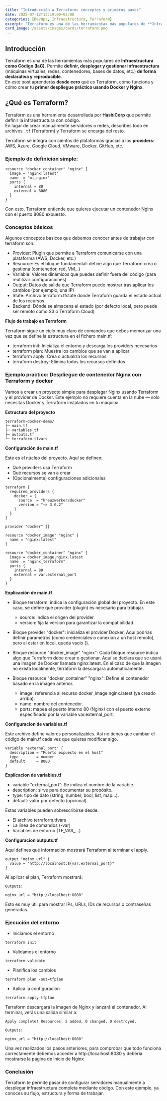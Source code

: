 ```yaml
---
title: "Introducción a Terraform: conceptos y primeros pasos"
date: 2025-07-12T13:19:00+02:00
categories: [DevOps, Infraestructura, Terraform]
excerpt: "Terraform es una de las herramientas más populares de **Infraestructura como Código (IaC)**. Permite **definir, desplegar y gestionar infraestructura** (máquinas virtuales, redes, contenedores, bases de datos, etc.) **de forma declarativa y reproducible**."
card_image: /assets/images/cards/terraform.png
---
```


## Introducción ##

Terraform es una de las herramientas más populares de **Infraestructura como Código (IaC)**. Permite **definir, desplegar y gestionar infraestructura** (máquinas virtuales, redes, contenedores, bases de datos, etc.) **de forma declarativa y reproducible**.  
En este post aprenderás **desde cero** qué es Terraform, cómo funciona y cómo crear tu **primer despliegue práctico usando Docker y Nginx**.

## ¿Qué es Terraform? ##

Terraform es una herramienta desarrollada por **HashiCorp** que permite definir la infraestructura con código.  
En lugar de crear manualmente servidores o redes, describes todo en archivos `.tf` (Terraform) y Terraform se encarga del resto.

Terraform se integra con cientos de plataformas gracias a los **providers**: AWS, Azure, Google Cloud, VMware, Docker, GitHub, etc.

### Ejemplo de definición simple:

~~~
resource "docker_container" "nginx" {
  image = "nginx:latest"
  name  = "mi_nginx"
  ports {
    internal = 80
    external = 8080
  }
}
~~~

Con esto, Terraform entiende que quieres ejecutar un contenedor Nginx con el puerto 8080 expuesto.

### Conceptos básicos ###

Algunos conceptos basicos que debemos conocer antes de trabajar con terraform son:

* Provider: Plugin que permite a Terraform comunicarse con una plataforma (AWS, Docker, etc.)
* Resource: Es el bloque fundamental: define algo que Terraform crea o gestiona (contenedor, red, VM…)
* Variable: Valores dinámicos que puedes definir fuera del código (para reutilizar configuraciones)
* Output: Datos de salida que Terraform puede mostrar tras aplicar los cambios (por ejemplo, una IP)
* State: Archivo terraform.tfstate donde Terraform guarda el estado actual de los recursos
* Backend: Dónde se almacena el estado (por defecto local, pero puede ser remoto como S3 o Terraform Cloud)

**Flujo de trabajo en Terraform**

Terraform sigue un ciclo muy claro de comandos que debes memorizar una vez que se define la estructura en el fichero main.tf:

* terraform init: Inicializa el entorno y descarga los providers necesarios
* terraform plan: Muestra los cambios que se van a aplicar
* terraform apply: Crea o actualiza los recursos
* terraform destroy: Elimina todos los recursos definidos

### Ejemplo practico: Despliegue de contenedor Nginx con Terraform y docker ###

Vamos a crear un proyecto simple para desplegar Nginx usando Terraform y el provider de Docker.
Este ejemplo no requiere cuenta en la nube — solo necesitas Docker y Terraform instalados en tu máquina.

**Estructura del proyecto**

~~~
terraform-docker-demo/
├─ main.tf
├─ variables.tf
├─ outputs.tf
└─ terraform.tfvars
~~~

**Configuración de main.tf**

Este es el núcleo del proyecto. Aquí se definen:

* Qué providers usa Terraform
* Qué recursos se van a crear
* (Opcionalmente) configuraciones adicionales

~~~
terraform {
  required_providers {
    docker = {
      source  = "kreuzwerker/docker"
      version = "~> 3.0.2"
    }
  }
}

provider "docker" {}

resource "docker_image" "nginx" {
  name = "nginx:latest"
}

resource "docker_container" "nginx" {
  image = docker_image.nginx.latest
  name  = "nginx_terraform"
  ports {
    internal = 80
    external = var.external_port
  }
}
~~~

**Explicación de main.tf**

* Bloque terraform: indica la configuración global del proyecto. En este caso, se define qué provider (plugin) es necesario para trabajar.
    * source: indica el origen del provider.
    * version: fija la version para garantizar la compatibilidad.

* Bloque provider "docker": inicializa el provider Docker. Aquí podrías definir parámetros (como credenciales o conexión a un host remoto), pero al estar en local, queda vacío {}.

* Bloque resource "docker_image" "nginx": Cada bloque resource indica algo que Terraform debe crear o gestionar. Aquí se declara que se usará una imagen de Docker llamada nginx:latest. En el caso de que la imagen no exista localmente, terraform la descargara automaticamente.

* Bloque resource "docker_container" "nginx": Define el contenedor basado en la imagen anterior.
    * image: referencia al recurso docker_image.nginx.latest (ya creado arriba).
    * name: nombre del contenedor.
    * ports: mapea el puerto interno 80 (Nginx) con el puerto externo especificado por la variable var.external_port.

**Configuracion de variables.tf**

Este archivo define valores personalizables. Así no tienes que cambiar el código de main.tf cada vez que quieras modificar algo.

~~~
variable "external_port" {
  description = "Puerto expuesto en el host"
  type        = number
  default     = 8080
}
~~~

**Explicacion de variables.tf**

* variable "external_port": Se indica el nombre de la variable.
* description: sirve para documentar su propósito.
* type: tipo de dato (string, number, bool, list, map…).
* default: valor por defecto (opcional).

Estas variables pueden sobrescribirse desde:

* El archivo terraform.tfvars
* La línea de comandos (-var)
* Variables de entorno (TF_VAR_...)

**Configuracion outputs.tf**

Aquí defines qué información mostrará Terraform al terminar el apply.

~~~
output "nginx_url" {
  value = "http://localhost:${var.external_port}"
}
~~~

Al aplicar el plan, Terraform mostrará:

~~~
Outputs:

nginx_url = "http://localhost:8080"
~~~

Esto es muy útil para mostrar IPs, URLs, IDs de recursos o contraseñas generadas.

### Ejecución del entorno ###

* Iniciamos el entorno

~~~
terraform init
~~~

* Validamos el entorno

~~~
terraform validate
~~~

* Planifica los cambios

~~~
terraform plan -out=tfplan
~~~

* Aplica la configuración

~~~
terraform apply tfplan
~~~

Terraform descargará la imagen de Nginx y lanzará el contenedor. Al terminar, verás una salida similar a:

~~~
Apply complete! Resources: 2 added, 0 changed, 0 destroyed.

Outputs:

nginx_url = "http://localhost:8080"
~~~

Una vez realizados los pasos anteriores, para comprobar que todo funciona correctamente debemos acceder a http://localhost:8080 y deberia mostrarse la pagina de inicio de Nginx

### Conclusión ###

Terraform te permite pasar de configurar servidores manualmente a desplegar infraestructura completa mediante código.
Con este ejemplo, ya conoces su flujo, estructura y forma de trabajar.